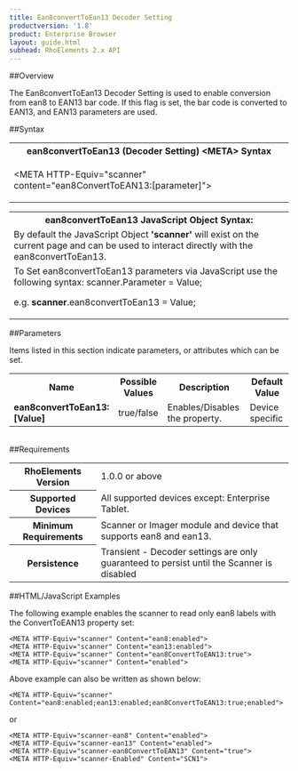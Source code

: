 ```yaml
---
title: Ean8convertToEan13 Decoder Setting
productversion: '1.8'
product: Enterprise Browser
layout: guide.html
subhead: RhoElements 2.x API
---
```


##Overview

The Ean8convertToEan13 Decoder Setting is used to enable conversion from ean8 to EAN13 bar code. If this flag is set, the bar code is converted to EAN13, and EAN13 parameters are used.

##Syntax

<table class="re-table"><tr><th class="tableHeading">ean8convertToEan13 (Decoder Setting) &lt;META&gt; Syntax
</th></tr><tr><td class="clsSyntaxCells clsOddRow"><p>&lt;META HTTP-Equiv="scanner" content="ean8ConvertToEAN13:[parameter]"&gt;</p></td></tr></table>
<table class="re-table"><tr><th class="tableHeading">ean8convertToEan13 JavaScript Object Syntax:</th></tr><tr><td class="clsSyntaxCells clsOddRow">
By default the JavaScript Object <b>'scanner'</b> will exist on the current page and can be used to interact directly with the ean8convertToEan13.
</td></tr><tr><td class="clsSyntaxCells clsEvenRow">
To Set ean8convertToEan13 parameters via JavaScript use the following syntax: scanner.Parameter = Value;
<P />e.g. <b>scanner</b>.ean8convertToEan13 = Value;
</td></tr></table>

##Parameters


Items listed in this section indicate parameters, or attributes which can be set.
<table class="re-table"><col width="20%" /><col width="20%" /><col width="38%" /><col width="22%" /><tr><th class="tableHeading">Name</th><th class="tableHeading">Possible Values</th><th class="tableHeading">Description</th><th class="tableHeading">Default Value</th></tr><tr><td class="clsSyntaxCells clsOddRow"><b>ean8convertToEan13:[Value]
</b></td><td class="clsSyntaxCells clsOddRow">true/false</td><td class="clsSyntaxCells clsOddRow">Enables/Disables the property.</td><td class="clsSyntaxCells clsOddRow">Device specific</td></tr></table>
<table class="re-table"><col width="78%" /><col width="8%" /><col width="1%" /><col width="5%" /><col width="1%" /><col width="5%" /><col width="2%" /></table>





##Requirements

<table class="re-table"><tr><th class="tableHeading">RhoElements Version</th><td class="clsSyntaxCell clsEvenRow">1.0.0 or above
</td></tr><tr><th class="tableHeading">Supported Devices</th><td class="clsSyntaxCell clsOddRow">All supported devices except: Enterprise Tablet.</td></tr><tr><th class="tableHeading">Minimum Requirements</th><td class="clsSyntaxCell clsOddRow">Scanner or Imager module and device that supports ean8 and ean13.</td></tr><tr><th class="tableHeading">Persistence</th><td class="clsSyntaxCell clsEvenRow">Transient - Decoder settings are only guaranteed to persist until the Scanner is disabled</td></tr></table>


##HTML/JavaScript Examples

The following example enables the scanner to read only ean8 labels with the ConvertToEAN13 property set:

	<META HTTP-Equiv="scanner" Content="ean8:enabled">
	<META HTTP-Equiv="scanner" Content="ean13:enabled">
	<META HTTP-Equiv="scanner" Content="ean8ConvertToEAN13:true">
	<META HTTP-Equiv="scanner" Content="enabled">
	
Above example can also be written as shown below:

	<META HTTP-Equiv="scanner" Content="ean8:enabled;ean13:enabled;ean8ConvertToEAN13:true;enabled">
	
or

	<META HTTP-Equiv="scanner-ean8" Content="enabled">
	<META HTTP-Equiv="scanner-ean13" Content="enabled">
	<META HTTP-Equiv="scanner-ean8ConvertToEAN13" Content="true">
	<META HTTP-Equiv="scanner-Enabled" Content="SCN1">
	





